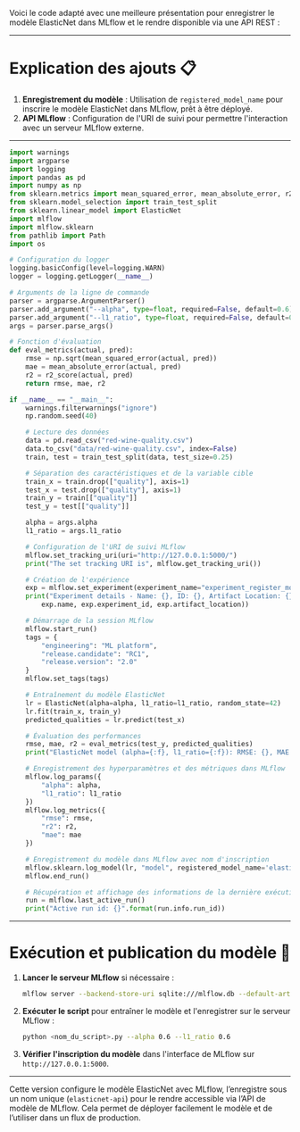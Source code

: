 Voici le code adapté avec une meilleure présentation pour enregistrer le modèle ElasticNet dans MLflow et le rendre disponible via une API REST :

---

# Explication des ajouts 📋
1. **Enregistrement du modèle** : Utilisation de `registered_model_name` pour inscrire le modèle ElasticNet dans MLflow, prêt à être déployé.
2. **API MLflow** : Configuration de l'URI de suivi pour permettre l'interaction avec un serveur MLflow externe.

---

```python
import warnings
import argparse
import logging
import pandas as pd
import numpy as np
from sklearn.metrics import mean_squared_error, mean_absolute_error, r2_score
from sklearn.model_selection import train_test_split
from sklearn.linear_model import ElasticNet
import mlflow
import mlflow.sklearn
from pathlib import Path
import os

# Configuration du logger
logging.basicConfig(level=logging.WARN)
logger = logging.getLogger(__name__)

# Arguments de la ligne de commande
parser = argparse.ArgumentParser()
parser.add_argument("--alpha", type=float, required=False, default=0.6)
parser.add_argument("--l1_ratio", type=float, required=False, default=0.6)
args = parser.parse_args()

# Fonction d'évaluation
def eval_metrics(actual, pred):
    rmse = np.sqrt(mean_squared_error(actual, pred))
    mae = mean_absolute_error(actual, pred)
    r2 = r2_score(actual, pred)
    return rmse, mae, r2

if __name__ == "__main__":
    warnings.filterwarnings("ignore")
    np.random.seed(40)

    # Lecture des données
    data = pd.read_csv("red-wine-quality.csv")
    data.to_csv("data/red-wine-quality.csv", index=False)
    train, test = train_test_split(data, test_size=0.25)

    # Séparation des caractéristiques et de la variable cible
    train_x = train.drop(["quality"], axis=1)
    test_x = test.drop(["quality"], axis=1)
    train_y = train[["quality"]]
    test_y = test[["quality"]]

    alpha = args.alpha
    l1_ratio = args.l1_ratio

    # Configuration de l'URI de suivi MLflow
    mlflow.set_tracking_uri(uri="http://127.0.0.1:5000/")
    print("The set tracking URI is", mlflow.get_tracking_uri())

    # Création de l'expérience
    exp = mlflow.set_experiment(experiment_name="experiment_register_model_api")
    print("Experiment details - Name: {}, ID: {}, Artifact Location: {}".format(
        exp.name, exp.experiment_id, exp.artifact_location))

    # Démarrage de la session MLflow
    mlflow.start_run()
    tags = {
        "engineering": "ML platform",
        "release.candidate": "RC1",
        "release.version": "2.0"
    }
    mlflow.set_tags(tags)

    # Entraînement du modèle ElasticNet
    lr = ElasticNet(alpha=alpha, l1_ratio=l1_ratio, random_state=42)
    lr.fit(train_x, train_y)
    predicted_qualities = lr.predict(test_x)

    # Évaluation des performances
    rmse, mae, r2 = eval_metrics(test_y, predicted_qualities)
    print("ElasticNet model (alpha={:f}, l1_ratio={:f}): RMSE: {}, MAE: {}, R2: {}".format(alpha, l1_ratio, rmse, mae, r2))

    # Enregistrement des hyperparamètres et des métriques dans MLflow
    mlflow.log_params({
        "alpha": alpha,
        "l1_ratio": l1_ratio
    })
    mlflow.log_metrics({
        "rmse": rmse,
        "r2": r2,
        "mae": mae
    })

    # Enregistrement du modèle dans MLflow avec nom d'inscription
    mlflow.sklearn.log_model(lr, "model", registered_model_name='elasticnet-api')
    mlflow.end_run()

    # Récupération et affichage des informations de la dernière exécution
    run = mlflow.last_active_run()
    print("Active run id: {}".format(run.info.run_id))
```

---

# Exécution et publication du modèle 📡
1. **Lancer le serveur MLflow** si nécessaire :
   ```bash
   mlflow server --backend-store-uri sqlite:///mlflow.db --default-artifact-root ./mlflow-artifacts --host 127.0.0.1 --port 5000
   ```

2. **Exécuter le script** pour entraîner le modèle et l'enregistrer sur le serveur MLflow :
   ```bash
   python <nom_du_script>.py --alpha 0.6 --l1_ratio 0.6
   ```

3. **Vérifier l'inscription du modèle** dans l'interface de MLflow sur `http://127.0.0.1:5000`.

---

Cette version configure le modèle ElasticNet avec MLflow, l’enregistre sous un nom unique (`elasticnet-api`) pour le rendre accessible via l’API de modèle de MLflow. Cela permet de déployer facilement le modèle et de l’utiliser dans un flux de production.
